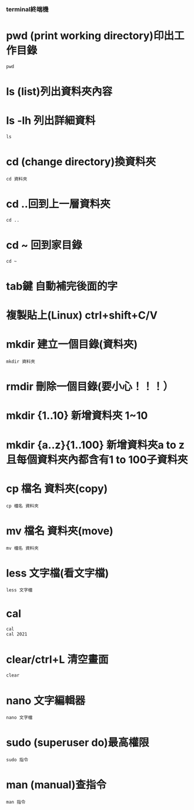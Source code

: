 ### terminal終端機
# pwd (print working directory)印出工作目錄
```
pwd
```
# ls (list)列出資料夾內容
# ls -lh 列出詳細資料
```
ls
```
# cd (change directory)換資料夾
```
cd 資料夾
```
# cd ..回到上一層資料夾
```
cd ..
```
# cd ~ 回到家目錄
```
cd ~
```
# tab鍵 自動補完後面的字
# 複製貼上(Linux) ctrl+shift+C/V
# mkdir 建立一個目錄(資料夾)
```
mkdir 資料夾
```
# rmdir 刪除一個目錄(要小心！！！）
# mkdir {1..10} 新增資料夾 1~10
# mkdir {a..z}{1..100} 新增資料夾a to z且每個資料夾內都含有1 to 100子資料夾
# cp 檔名 資料夾(copy)
```
cp 檔名 資料夾
```
# mv 檔名 資料夾(move)
```
mv 檔名 資料夾
```
# less 文字檔(看文字檔)
```
less 文字檔
```
# cal
```
cal
cal 2021
```
# clear/ctrl+L 清空畫面
```
clear
```
# nano 文字編輯器
```
nano 文字檔
```
# sudo (superuser do)最高權限
```
sudo 指令
```
# man (manual)查指令
```
man 指令
```
















